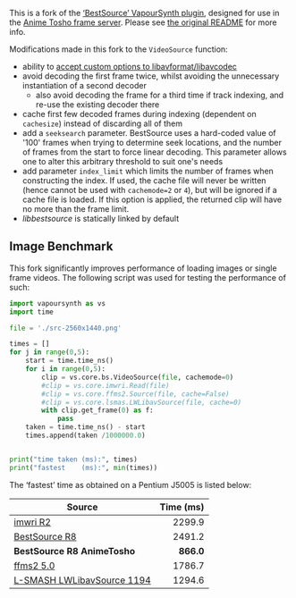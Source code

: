 This is a fork of the [‘BestSource’ VapourSynth plugin](https://github.com/vapoursynth/bestsource), designed for use in the [Anime Tosho frame server](https://github.com/animetosho/frame-server). Please see [the original README](https://github.com/vapoursynth/bestsource/blob/master/README.md) for more info.

Modifications made in this fork to the `VideoSource` function:

* ability to [accept custom options to libavformat/libavcodec](https://github.com/vapoursynth/bestsource/pull/67)
* avoid decoding the first frame twice, whilst avoiding the unnecessary instantiation of a second decoder
  * also avoid decoding the frame for a third time if track indexing, and re-use the existing decoder there
* cache first few decoded frames during indexing (dependent on `cachesize`) instead of discarding all of them
* add a `seeksearch` parameter. BestSource uses a hard-coded value of '100' frames when trying to determine seek locations, and the number of frames from the start to force linear decoding. This parameter allows one to alter this arbitrary threshold to suit one's needs
* add parameter `index_limit` which limits the number of frames when constructing the index. If used, the cache file will never be written (hence cannot be used with `cachemode=2` or `4`), but will be ignored if a cache file is loaded. If this option is applied, the returned clip will have no more than the frame limit.
* *libbestsource* is statically linked by default

## Image Benchmark

This fork significantly improves performance of loading images or single frame videos. The following script was used for testing the performance of such:

```python
import vapoursynth as vs
import time

file = './src-2560x1440.png'

times = []
for j in range(0,5):
	start = time.time_ns()
	for i in range(0,5):
		clip = vs.core.bs.VideoSource(file, cachemode=0)
		#clip = vs.core.imwri.Read(file)
		#clip = vs.core.ffms2.Source(file, cache=False)
		#clip = vs.core.lsmas.LWLibavSource(file, cache=0)
		with clip.get_frame(0) as f:
			pass
	taken = time.time_ns() - start
	times.append(taken /1000000.0)


print("time taken (ms):", times)
print("fastest    (ms):", min(times))
```

The ‘fastest’ time as obtained on a Pentium J5005 is listed below:

| Source                                                       | Time (ms) |
| ------------------------------------------------------------ | --------: |
| [imwri R2](https://github.com/vapoursynth/vs-imwri/releases/tag/R2) |    2299.9 |
| [BestSource R8](https://github.com/vapoursynth/bestsource/releases/tag/R8) |    2491.2 |
| **BestSource R8 AnimeTosho**                                 | **866.0** |
| [ffms2 5.0](https://github.com/FFMS/ffms2/releases/tag/5.0)  |    1786.7 |
| [L-SMASH LWLibavSource 1194](https://github.com/HomeOfAviSynthPlusEvolution/L-SMASH-Works/releases/tag/1194.0.0.0) |    1294.6 |


